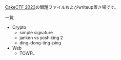 [CakeCTF 2023](https://2023.cakectf.com/)の問題ファイルおよびwriteup置き場です。  

一覧
- Crypto
  - simple signature
  - janken vs yoshiking 2
  - ding-dong-ting-ping
- Web
  - TOWFL
